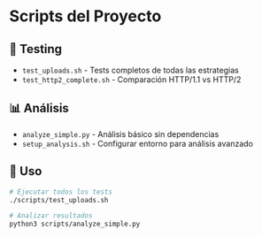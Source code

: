 # Scripts del Proyecto

## 🧪 Testing

- `test_uploads.sh` - Tests completos de todas las estrategias
- `test_http2_complete.sh` - Comparación HTTP/1.1 vs HTTP/2

## 📊 Análisis

- `analyze_simple.py` - Análisis básico sin dependencias
- `setup_analysis.sh` - Configurar entorno para análisis avanzado

## 🚀 Uso

```bash
# Ejecutar todos los tests
./scripts/test_uploads.sh

# Analizar resultados  
python3 scripts/analyze_simple.py
```
